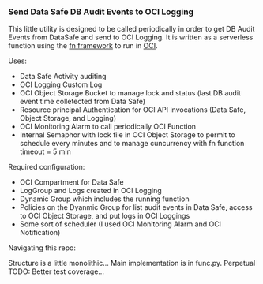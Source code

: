 ### Send Data Safe DB Audit Events to OCI Logging

This little utility is designed to be called periodically in order to get DB Audit Events from DataSafe and send to OCI Logging. It is written as a serverless function using the [fn framework](https://fnproject.io/) to run in [OCI](https://cloud.oracle.com/). 

Uses:

* Data Safe Activity auditing
* OCI Logging Custom Log
* OCI Object Storage Bucket to manage lock and status (last DB audit event time colletected from Data Safe)
* Resource principal Authentication for OCI API invocations (Data Safe, Object Storage, and Logging)
* OCI Monitoring Alarm to call periodically OCI Function
* Internal Semaphor with lock file in OCI Object Storage to permit to schedule every minutes and to manage cuncurrency with fn function timeout = 5 min 

Required configuration:

* OCI Compartment for Data Safe
* LogGroup and Logs created in OCI Logging
* Dynamic Group which includes the running function
* Policies on the Dyanmic Group for list audit events in Data Safe, access to OCI Object Storage, and put logs in OCI Loggings
* Some sort of scheduler (I used OCI Monitoring Alarm and OCI Notification)


Navigating this repo:

Structure is a little monolithic... Main implementation is in func.py.
Perpetual TODO: Better test coverage...